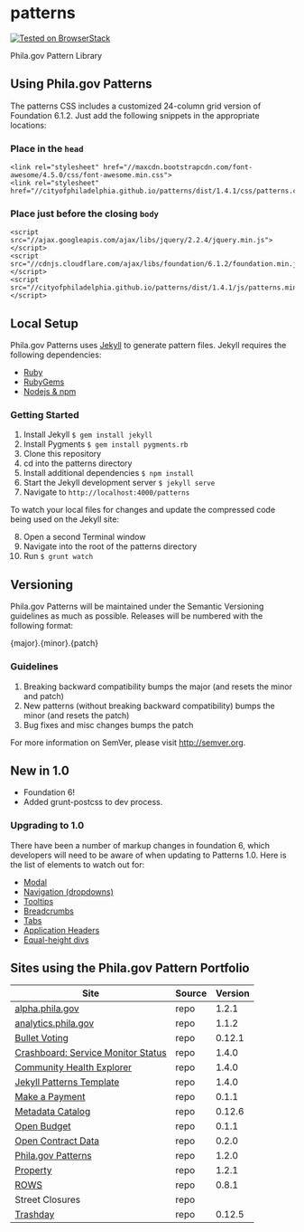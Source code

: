 # patterns

[![Tested on BrowserStack](https://img.shields.io/badge/browserstack-tested-brightgreen.svg?logo=data%3Aimage%2Fpng%3Bbase64%2CiVBORw0KGgoAAAANSUhEUgAAAA4AAAAOCAYAAAAfSC3RAAACsUlEQVQokVWSTWwUZQCGn2%2B%2Bnd2d7XS7K1v6Q6WAaBoKklAMP0rcNBqWiMET0SskxEBAURLjBfZkPJAQWmOswkVjYnqiKiGALQ0NP0EIcjAg0gottNB26f7Odmfmm89TG31P7%2BF5bo%2FgP%2BvX%2FfKto31bmY3vV2O590VJIlKps5FS0Fv35roRkc06C6xYOLkvt3cyWTmh7wdve402411Jys0GNkWSUxXij%2Bw79S1N2brPTp9ZFJ9lM6%2FKfP5c%2BK7ZOvpGmsHMu9wImnjmgUWeDeavpNUQa25ZKpVq%2FST6wbc9QvccjExP3LhkPdJbxpdnOL%2FnEAMPKzy48gve%2BH2q7Wuo37Sdd2Kn2BW7wusPG%2F1k%2B4sZIzd9d1tYqS3lis2Tne8xWoHJn05g9h1jxa2LfLfKRI4McNPdyG03zMyyaqhWLB41dCT2EZ7Ci8bxUimCuVn0zUuIcBSzPs7fo2OI4Z%2BpuYrn8yEeWwGE1CaD%2BWLaB5Rw8P0SrzTGCSdSaOUz%2BWSSvq96cRNLWW1X0TrAV2CGRMQILWseMySYco78P0O8tDTB7sOf09KxFqvOZslrabr37aVD%2Fo4hBY1ljVCCkGyI9UgrciqWcGm6eoY%2F2iKs27iDzm9%2BoJzP4cZqTJcHmCg9oEv6rJyL4b0gnFD91uVn8zNTszhPU13FAoULP3K9awRpNwOK0swEQVBhveuTGXdJdLRRM4zLAsD5bd%2Bn8t7E8cJfTzF8eNwQ5l6zScmSWAhWFmq8XDVIrm9HJ%2BuqfhDtFgBa98va8OBJOZU74IxO4z93EF4AhsCImpitDcQ6W1ARs%2Br55odW99ffLyaH1sK99vEeUXOOaGe%2BQypFIDQh28IThhJCXvZ1%2BJiV7h35X6uL%2Fp9Z2y8WNiOj25BWp67NDaOMa18MHr%2BdzYpggfsXmkch023E8JUAAAAASUVORK5CYII%3D)](https://www.browserstack.com/)


Phila.gov Pattern Library

## Using Phila.gov Patterns
The patterns CSS includes a customized 24-column grid version of Foundation 6.1.2. Just add the following snippets in the appropriate locations:

### Place in the `head`
```
<link rel="stylesheet" href="//maxcdn.bootstrapcdn.com/font-awesome/4.5.0/css/font-awesome.min.css">
<link rel="stylesheet" href="//cityofphiladelphia.github.io/patterns/dist/1.4.1/css/patterns.css">
```

### Place just before the closing `body`
```
<script src="//ajax.googleapis.com/ajax/libs/jquery/2.2.4/jquery.min.js"></script>
<script src="//cdnjs.cloudflare.com/ajax/libs/foundation/6.1.2/foundation.min.js"></script>
<script src="//cityofphiladelphia.github.io/patterns/dist/1.4.1/js/patterns.min.js"></script>
```


## Local Setup
Phila.gov Patterns uses <a href="http://jekyllrb.com/">Jekyll</a> to generate pattern files. Jekyll requires the following dependencies:

- [Ruby](https://www.ruby-lang.org/en/downloads/)
- [RubyGems](https://rubygems.org/pages/download)
- [Nodejs & npm](https://nodejs.org/en/)

### Getting Started

1. Install Jekyll <code>$ gem install jekyll</code>
2. Install Pygments <code>$ gem install pygments.rb</code>
3. Clone this repository
4. cd into the patterns directory
5. Install additional dependencies <code>$ npm install</code>
6. Start the Jekyll development server <code>$ jekyll serve</code>
7. Navigate to <code>http://localhost:4000/patterns</code>

To watch your local files for changes and update the compressed code being used on the Jekyll site:

8. Open a second Terminal window
9. Navigate into the root of the patterns directory
10. Run <code>$ grunt watch</code>


## Versioning

Phila.gov Patterns will be maintained under the Semantic Versioning guidelines as much as possible. Releases will be numbered with the following format:

{major}.{minor}.{patch}

### Guidelines

1. Breaking backward compatibility bumps the major (and resets the minor and patch)
2. New patterns (without breaking backward compatibility) bumps the minor (and resets the patch)
3. Bug fixes and misc changes bumps the patch


For more information on SemVer, please visit http://semver.org.

## New in 1.0
- Foundation 6!
- Added grunt-postcss to dev process.

### Upgrading to 1.0
There have been a number of markup changes in foundation 6, which developers will need to be aware of when updating to Patterns 1.0. Here is the list of elements to watch out for:
 - [Modal](http://cityofphiladelphia.github.io/patterns/#p-modal)
 - [Navigation (dropdowns)](http://cityofphiladelphia.github.io/patterns/#p-navigation)
 - [Tooltips](http://cityofphiladelphia.github.io/patterns/#p-tooltips)
 - [Breadcrumbs](http://cityofphiladelphia.github.io/patterns/#p-breadcrumbs)
 - [Tabs](http://cityofphiladelphia.github.io/patterns/#p-sub-navigation---vertical-tabs)
 - [Application Headers](http://cityofphiladelphia.github.io/patterns/#p-application-header)
 - [Equal-height divs](http://cityofphiladelphia.github.io/patterns/#p-content-block)


## Sites using the Phila.gov Pattern Portfolio

| Site                                                        | Source | Version |
| ----------------------------------------------------------- | ---- |---------|
| [alpha.phila.gov](http://alpha.phila.gov)                   | repo | 1.2.1  |
| [analytics.phila.gov](http://analytics.phila.gov/)          | repo | 1.1.2  |
| [Bullet Voting](http://cityofphiladelphia.github.io/bullet-voting/) | repo |  0.12.1 |
| [Crashboard: Service Monitor Status](http://cityofphiladelphia.github.io/crashboard/) | repo | 1.4.0 |
| [Community Health Explorer](http://cityofphiladelphia.github.io/community-health-explorer/) | repo | 1.4.0 |
| [Jekyll Patterns Template](http://cityofphiladelphia.github.io/patterns-jekyll/) | repo | 1.4.0 |
| [Make a Payment](https://secure.phila.gov/PaymentCenter/AccountLookup/) | repo | 0.1.1 |
| [Metadata Catalog](http://metadata.phila.gov/)              | repo | 0.12.6 |
| [Open Budget](http://www.phila.gov/openbudget/)             | repo | 0.1.1 |
| [Open Contract Data](http://cityofphiladelphia.github.io/contracts/) | repo | 0.2.0 |
| [Phila.gov Patterns](http://cityofphiladelphia.github.io/patterns/)  | repo | 1.2.0 |
| [Property](https://alpha.phila.gov/property/)              | repo | 1.2.1 |
| [ROWS](https://phl.secure.force.com/ROWS/) | repo | 0.8.1 |
| Street Closures | repo | |
| [Trashday](https://alpha.phila.gov/trashday/)              | repo  | 0.12.5 |
